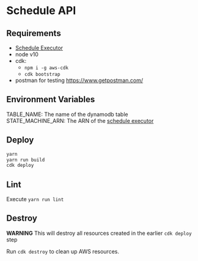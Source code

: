 # Schedule API

## Requirements

- [Schedule Executor](https://github.com/topcoder-platform/schedule-executor)
- node v10
- cdk:
  - `npm i -g aws-cdk`
  - `cdk bootstrap`
- postman for testing https://www.getpostman.com/

## Environment Variables

TABLE_NAME: The name of the dynamodb table  
STATE_MACHINE_ARN: The ARN of the [schedule executor](https://github.com/topcoder-platform/schedule-executor)

## Deploy

```bash
yarn
yarn run build
cdk deploy
```

## Lint

Execute `yarn run lint`

## Destroy

**WARNING** This will destroy all resources created in the earlier `cdk deploy` step

Run `cdk destroy` to clean up AWS resources.
